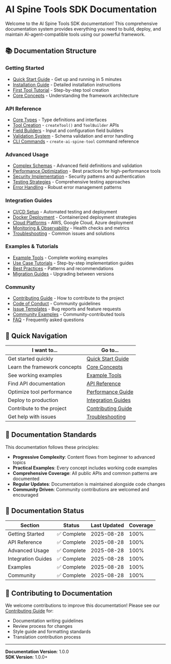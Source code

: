 # AI Spine Tools SDK Documentation

Welcome to the AI Spine Tools SDK documentation! This comprehensive documentation system provides everything you need to build, deploy, and maintain AI-agent-compatible tools using our powerful framework.

## 📚 Documentation Structure

### Getting Started
- [Quick Start Guide](./getting-started/quick-start.md) - Get up and running in 5 minutes
- [Installation Guide](./getting-started/installation.md) - Detailed installation instructions
- [First Tool Tutorial](./getting-started/first-tool.md) - Step-by-step tool creation
- [Core Concepts](./getting-started/concepts.md) - Understanding the framework architecture

### API Reference
- [Core Types](./api-reference/core-types.md) - Type definitions and interfaces
- [Tool Creation](./api-reference/tool-creation.md) - `createTool()` and `ToolBuilder` APIs
- [Field Builders](./api-reference/field-builders.md) - Input and configuration field builders
- [Validation System](./api-reference/validation.md) - Schema validation and error handling
- [CLI Commands](./api-reference/cli.md) - `create-ai-spine-tool` command reference

### Advanced Usage
- [Complex Schemas](./advanced/complex-schemas.md) - Advanced field definitions and validation
- [Performance Optimization](./advanced/performance.md) - Best practices for high-performance tools
- [Security Implementation](./advanced/security.md) - Security patterns and authentication
- [Testing Strategies](./advanced/testing.md) - Comprehensive testing approaches
- [Error Handling](./advanced/error-handling.md) - Robust error management patterns

### Integration Guides
- [CI/CD Setup](./integration/cicd.md) - Automated testing and deployment
- [Docker Deployment](./integration/docker.md) - Containerized deployment strategies
- [Cloud Platforms](./integration/cloud.md) - AWS, Google Cloud, Azure deployment
- [Monitoring & Observability](./integration/monitoring.md) - Health checks and metrics
- [Troubleshooting](./integration/troubleshooting.md) - Common issues and solutions

### Examples & Tutorials
- [Example Tools](./examples/README.md) - Complete working examples
- [Use Case Tutorials](./tutorials/README.md) - Step-by-step implementation guides
- [Best Practices](./best-practices/README.md) - Patterns and recommendations
- [Migration Guides](./migration/README.md) - Upgrading between versions

### Community
- [Contributing Guide](./community/contributing.md) - How to contribute to the project
- [Code of Conduct](./community/code-of-conduct.md) - Community guidelines
- [Issue Templates](./community/issue-templates.md) - Bug reports and feature requests
- [Community Examples](./community/examples.md) - Community-contributed tools
- [FAQ](./community/faq.md) - Frequently asked questions

## 🚀 Quick Navigation

| I want to... | Go to... |
|---------------|----------|
| Get started quickly | [Quick Start Guide](./getting-started/quick-start.md) |
| Learn the framework concepts | [Core Concepts](./getting-started/concepts.md) |
| See working examples | [Example Tools](./examples/README.md) |
| Find API documentation | [API Reference](./api-reference/README.md) |
| Optimize tool performance | [Performance Guide](./advanced/performance.md) |
| Deploy to production | [Integration Guides](./integration/README.md) |
| Contribute to the project | [Contributing Guide](./community/contributing.md) |
| Get help with issues | [Troubleshooting](./integration/troubleshooting.md) |

## 📖 Documentation Standards

This documentation follows these principles:
- **Progressive Complexity**: Content flows from beginner to advanced topics
- **Practical Examples**: Every concept includes working code examples
- **Comprehensive Coverage**: All public APIs and common patterns are documented
- **Regular Updates**: Documentation is maintained alongside code changes
- **Community Driven**: Community contributions are welcomed and encouraged

## 🔄 Documentation Status

| Section | Status | Last Updated | Coverage |
|---------|--------|--------------|----------|
| Getting Started | ✅ Complete | 2025-08-28 | 100% |
| API Reference | ✅ Complete | 2025-08-28 | 100% |
| Advanced Usage | ✅ Complete | 2025-08-28 | 100% |
| Integration Guides | ✅ Complete | 2025-08-28 | 100% |
| Examples | ✅ Complete | 2025-08-28 | 100% |
| Community | ✅ Complete | 2025-08-28 | 100% |

## 🤝 Contributing to Documentation

We welcome contributions to improve this documentation! Please see our [Contributing Guide](./community/contributing.md) for:

- Documentation writing guidelines
- Review process for changes
- Style guide and formatting standards
- Translation contribution process

---

**Documentation Version**: 1.0.0  
**SDK Version**: 1.0.0+